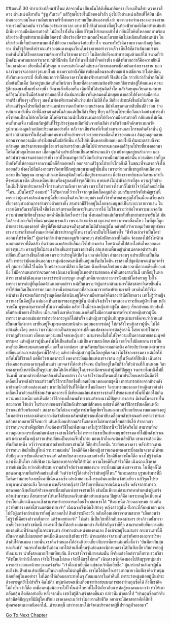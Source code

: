 ##ตอนที่ 30 ตำราเก่าเปลี่ยนฟ้าใหม่
ต่อจากนั้น เสียงนั้นได้ดังขึ้นมาอีกครา
ยังคงเป็นสี่คำ ดวงดาวสี่ดวง ตำแหน่งเดียวกัน
“ซู่ซู ถันเว่ย”
แส้วิรุณโปรยในมือของลั่วลั่ว มุ่งไปยังตำแหน่งเสียงที่ได้ยิน เม็ดฝนและสายลมในความมืดยามราตรีทั้งหมดรวบรวมเป็นเส้นแสงหนึ่งลำ มาจากเจตจำนงของดาบจงซาน รวบรวมเป็นลมฝน ราวกับมองข้ามกาลเวลา แทงเข้าไปยังตำแหน่งที่อยู่ในท้องฟ้ายามค่ำคืนอย่างแม่นยำ
มีเพียงความมืดมิดยามราตรี ไม่มีอะไรทั้งสิ้น เมื่อแส้วิรุณโปรยแทงเข้าไป กลับมีโลหิตไหลออกมาพร้อมเสียงร้องที่ทุกข์ทรมานดังขึ้นอีกครา! เสียงร้องที่ตระหนกตกใจและโกรธแค้นไม่เหมือนกับก่อนหน้า ในเสียงร้องที่เจ็บปวดทรมานแฝงไปด้วยความผิดหวังห่อเหี่ยวใจ จนกระทั่งยังมีความหวาดกลัวอยู่เลือนราง
ลั่วลั่วรู้สึกพลังปราณแท้ของตนเองหมุนเวียนในร่างกายอย่างรวดเร็ว เห็นได้ชัดว่าเส้นลมปราณเหล่านั้นไม่ได้ไหลตามความต้องการในวิชาเพลงกระบี่ ในมือกลับยังคงสามารถกุมด้ามแส้ได้ ขนาดที่ว่ามีพลังมหาศาลมากกว่าเวลาปกติที่ฝึกฝน
นี่ทำให้นางไม่เข้าใจอย่างยิ่ง แต่สิ่งที่มากกว่าก็คือความยินดี
ในเวลาต่อมา เสียงนั้นไม่ได้หยุด บางคราเอ่ยถึงเคล็ดลับของวิชาเพลงกระบี่ลมฝนแห่งเขาจงซาน บอกนางว่าควรจะออกอาวุธแบบไหน บางคราเอ่ยถึงวิธีการขับเคลื่อนของปราณแท้ แต่ชัดเจนว่าไม่เหมือนกับวิชาเพลงกระบี่ สิ่งที่เอ่ยมากกว่าก็คือดวงดาวในท้องฟ้ายามราตรี
ฟังเสียงนั้น ราวกับว่าลั่วลั่วกลับไปเมื่อยังเป็นเด็ก บิดาอยู่บนก้อนหินที่หน้าผา ชี้เมฆที่ล่องลอยบนท้องฟ้าสอนวิธีการต่อสู้ให้ตนเอง ความรู้สึกของนางยิ่งมายิ่งสงบนิ่ง ยิ่งนานยิ่งเยือกเย็น เดิมทีไม่ได้ครุ่นคิดสิ่งใด พลังจิตหมุนเวียนตามสบาย แส้วิรุณโปรยในมือร้องคำรามออกไป ดังเช่นกระบี่ยาวที่แหลมคมไม่หยุดแทงออกไปยังความมืดยามราตรี!
เปรี้ยงๆ เปรี้ยงๆ มองในท้องฟ้ายามค่ำคืนว่างเปล่าไม่มีสิ่งใด มีเสียงปะทะดังขึ้นนับไม่ถ้วน คือเสียงแส้วิรุณโปรยที่แข็งแกร่งและน่าหวาดกลัวฟาดลงบนร่างคน มีผ้าฉีกขาดหลายสิบชิ้นปลิวว่อน ร่วงหล่นลงมายังพื้น ผ้าที่ฉีกขาดเหล่านั้นล้วนแต่เป็นสีดำ
ฟึ่บๆ ฟึ่บๆ แส้วิรุณโปรยที่กวัดแกว่งอย่างบ้าระห่ำครึ่งท่อนเปื้อนไปด้วยโลหิต มีโลหิตจำนวนนับไม่ถ้วนพ่นออกไปยังความมืดยามราตรี กลับมองไม่เห็นคนที่บาดเจ็บ เหมือนกับพู่กันที่ไร้รูปร่างจุ่มลงหมึกที่ฝนจากหินสีดำ กำลังเขียนตัวอักษรแบบหวัด รูปภาพมองดูแล้วแปลกประหลาดอย่างยิ่ง
หลังจากเสียงร้องที่เจ็บปวดทรมานและโกรธแค้นดังสนั่น ผู้แกร่งกล้าเผ่ามารในที่สุดก็หมดหนทางที่จะอำพรางร่องรอยการเคลื่อนไหวของตนเอง ล้มลุกคลุกคลานออกมาจากความมืด เท้าทั้งสองสัมผัสกับพื้น กลิ้งไปกับพื้นหลายสิบตลบ ถอยไปถึงริมทะเลสาบถึงจะกล้าหยุด
บนร่างกายของผู้แข็งแกร่งเผ่ามารล้วนแต่เต็มไปด้วยรอยแผลของแส้วิรุณโปรยที่แทงออกมา โลหิตไม่หยุดไหลลงมา เสื้อคลุมสีดำแปรเปลี่ยนเป็นเศษผ้านานแล้ว ยุ่งเหยิงคลุมอยู่บนร่างกาย มองแล้วน่าเวทนาจนตรอกอย่างยิ่ง เอาที่ไหนมาพูดว่ายังมีพลังอำนาจเหมือนก่อนหน้านั้น
ความคิดแรกที่ถูกบีบบังคับให้ออกมาจากความมืดก็คือถอยหลัง ออกจากแส้วิรุณโปรยยิ่งไกลยิ่งดี ในขณะที่จนตรอกจึงได้ถอยกลับ ยังคงไม่ลืมดึงศาสตราวิเศษที่ปักอยู่บนสนามหญ้าชิ้นนั้น เพราะว่าเวลานี้เขาถูกตีจนเกือบจะกลายเป็นวิญญาณ
เขาคุกเข่าลงเหมือนสุนัขตัวหนึ่งที่อยู่ข้างทะเลสาบ มือข้างขวาหยิบของวิเศษมากำบังศีรษะแน่นขนัด เสียงเหมือนกับเครื่องสูบลมที่ชำรุดก็มิปาน แหบแห้งไม่น่าฟังอย่างที่สุด ความรู้สึกข้างในเต็มไปด้วยประหลาดใจโกรธแค้นรวมถึงหวาดกลัว เพราะไม่ว่าอย่างไรเขาก็ไม่เข้าใจว่านี่เกิดอะไรขึ้น
“ใคร…เป็นใคร!? ออกมา!”
ได้รับความไว้วางใจจากกุนซือเสื้อคลุมสีดำ แบกรับภารกิจที่สำคัญเช่นนี้ เพราะว่าผู้แกร่งกล้าเผ่ามารผู้นี้เชี่ยวชาญในด้านวิทยายุทธ์รวมทั้งวิชาที่หายสาบสูญไปในเมืองเสวี่ยเหล่า เชี่ยวชาญทางด้านการอำพรางตัวอย่างยิ่ง สามารถมีชีวิตอยู่ในโลกของมนุษย์เป็นระยะเวลายาวนาน ในเวลาเดียวกันเขาก็มีจิตใจที่แข็งแกร่งทรหดที่ยากจะจินตนาการได้ ไม่ใช่เพราะว่าท้อใจเพราะพบเจอกับความพ่ายแพ้เพียงชั่วขณะ แต่ค่ำคืนนี้เกิดเรื่องราวขึ้น ทั้งหมดล้วนแต่เกินระดับที่เขาสามารถจะรับได้ มันใกล้จะทำลายจิตใจที่แน่วแน่ของเขาแล้ว
เพราะว่าเขาเชี่ยวชาญการอำพรางการเคลื่อนไหว ในที่สุดก็ถูกฝ่ายตรงข้ามมองออก! ศัตรูที่ตั้งแต่ต้นตนจนถึงสุดท้ายไม่มีตัวตนผู้นั้น คล้ายกับว่าควบคุมวิทยายุทธ์ของเขา สามารถชี้ขาดทั้งหมดว่าต่อไปเขาปรากฏที่ไหน เช่นนี้จะเป็นไปได้อย่างไร
“ที่จริงแล้วเจ้าเป็นใคร! ออกมาให้ข้าเห็น!”
ผู้แกร่งกล้าเผ่ามารมองดูบริเวณรอบๆ สำนักฝึกหลวงที่มืดมิด จ้องมองไปยังไฟด้านนอกหอตำราที่มืดสลัว คิดว่าตนเองคล้ายกับลืมอะไรไปบางอย่าง ใบหน้าเต็มไปด้วยโลหิตไหลออกมาอย่างรุนแรง ความรู้สึกไม่สงบ เสียงสั่นเทารุนแรงอย่างยิ่ง
ลำแสงบนพื้นหญ้าด้านนอกหอตำราแปรเปลี่ยนเป็นสว่างขึ้นเล็กน้อย เพราะว่าประตูได้เปิดขึ้น
เวลาต่อไปมา ลำแสงรอบๆ แปรเปลี่ยนเป็นมืดสลัว เพราะว่ามีคนเดินออกมา
หนุ่มน้อยคนหนึ่งยืนอยู่บนขั้นบันไดหิน
เขาสวมใส่ชุดนักพรตเต๋าเก่าคร่ำครึ กุมกระบี่สั้นไว้ในมือ
ใบหน้าของเขามีสีขาวเล็กน้อย ตึงเครียดเล็กน้อย แต่แววตามีความเด็ดเดี่ยวแน่นิ่ง ไม่มีความหมายว่าจะถดถอย
เฉินฉางเซิงอยู่ในหอตำรามาตลอด
ค่ำคืนสองสามวันนี้ เขาก็อยู่ในหอตำรา
เขากำลังดึงแสงดวงดาวชำระล้างกระดูก
เหตุที่เขาตื่นจากสภาวะการนั่งสมาธิใคร่ครวญ ไม่ใช่เพราะว่าการต่อสู้ที่ดุเดือดด้านนอกหอตำรา แต่เป็นเพราะว่าผู้แกร่งกล้าเผ่ามารใช้ศาสตราวิเศษชิ้นนั้น ทำให้ก่อเกิดเป็นการรบกวนอย่างหนึ่งต่อแสงดาวที่ส่องลงมาจากท้องฟ้ายามราตรี
เขาเดินไปยังริมหน้าต่าง ถึงจะพบกับการสู้รบดุเดือดที่ดำเนินอยู่ใต้ความมืดยามค่ำคืนของสำนักฝึกหลวง เขาไม่รู้ว่าหญิงสาวนางนั้นคือผู้ใด แต่มองเห็นเขามารของบุรุษผู้นั้น ดังนั้นจึงเข้าใจว่าตนเองควรจะยืนอยู่ฝ่ายไหน
หลังจากนั้น บุรุษเผ่ามารหายไปในความมืดมิด
แส้ยาวในมือของหญิงสาวผู้นั้น ค่อยๆ เรียกสายลมสายฝนที่เต็มท้องฟ้าอย่างไร้เสียง
เมื่อแรกเริ่มเขาคิดว่าตนเองเดิมทีไม่มีความสามารถที่จะช่วยหญิงสาวผู้นั้น เพราะว่าตนเองแม้แต่การชำระล้างกระดูกก็ไม่สำเร็จ แต่หญิงสาวผู้นั้นกับบุรุษเผ่ามารชัดเจนว่าล้วนแต่เป็นคนที่เก่งกาจ
เขายืนอยู่ในมุมของขอบหน้าต่าง แอบมองการต่อสู้ ให้กำลังใจหญิงสาวผู้นั้น ไม่ได้เปล่งเสียงใดๆ เพราะว่าเขาไม่อยากเป็นสาเหตุการเปลี่ยนแปลงของการต่อสู้ครานี้ ไม่อยากทำให้การปรากฏตัวของเขา เบี่ยงเบนความสนใจของหญิงสาว
เผ่ามารคงไม่ได้ใส่ใจความเป็นความตายของมนุษย์ธรรมดา แต่หญิงสาวผู้นั้นคงไม่ได้เป็นเช่นนั้น
แม้เป็นความละเอียดเช่นนี้ เขาก็จะไม่ผิดพลาด เขาเป็นคนที่ละเอียดรอบคอบคนหนึ่ง
แต่ในเวลาต่อมา เขาพลันพบกับความตกตะลึง คล้ายกับว่าตนเองสามารถเปลี่ยนแปลงการต่อสู้ครานี้ได้จริงๆ
แส้ยาวที่หญิงสาวผู้นั้นถืออยู่ชัดเจนว่าไม่ใช่ของธรรมดา แต่เมื่อใช้กลับไม่ใช่วิชาแส้ แต่คือวิชาเพลงกระบี่
เพลงกระบี่ลมฝนแห่งเขาจงซาน
อยู่ในวัดเก่าที่ซีหนิง เฉินฉางเซิงเคยอ่านเพลงดาบชุดนี้มาแล้ว เขาจดจำได้อย่างชัดเจน บันทึกอยู่ในคัมภีร์อวี้หัวม้วนที่สี่
แน่นอน วิชาเพลงกระบี่เหล่านั้นเป็นรูปแบบข้อโต้เถียงที่มีอยู่ในบรรดานักพรตเต๋าผู้มีสติปัญญา จนกระทั่งมาถึงไม่กี่วันมานี้ เขาพบตำราที่สอดคล้องกันในหอตำรา ถึงจะเข้าใจว่าแต่ไหนแต่ไรมาประโยคเหล่านั้นคือวิธีเคลื่อนไหวพลังปราณแท้รวมทั้งวิธีการเรียกชื่อที่ยอดเยี่ยม
เพลงดาบชุดนี้ เขาสามารถท่องจากข้างหลังมาข้างหน้าอย่างคล่องแคล่ว บวกกับไม่กี่วันที่ได้ศึกษาใหม่อีกครา จึงสามารถมองออกว่าหญิงสาวกำลังเคลื่อนไหวด้วยแส้ที่ซ่อนเร้นเพลงกระบี่ มีเพียงลมฝนแห่งเขาจงซานที่โปรยลงมาเท่านั้นที่ไม่ก่อให้เกิดความหนาวเหน็บ แต่เห็นชัดว่าวิธีการเคลื่อนพลังปราณแท้ของนางมีปัญหาบางอย่าง มิเช่นนั้นคงราบรื่นสละสลวย
ใช่แล้ว ในร่างกายของเขาไม่มีพลังปราณแท้สักหยด แต่เขาได้ศึกษาวิธีการขับเคลื่อนพลังปราณแท้เรียบร้อยแล้ว
สองสามวันนี้นำความรู้การบำเพ็ญเพียรในสมองมาเปรียบเทียบความแตกต่างอยู่ในหอตำรา เขาลองเดินทะลวงขีดจำกัดของเส้นพลังปราณเพื่อมาขับเคลื่อนพลังปราณแท้ เพราะว่าทำมาแล้วหลากหลายวิธีจึงพบว่า
เส้นพลังลมปราณเก้าขั้นของเขาไม่สามารถเชื่อมต่อกันได้
ถ้าหากเขาปรารถนาจะบำเพ็ญเพียร ก็จะต้องหาวิธีใหม่ทั้งหมด
เขาไม่รู้ว่าวิธีการนี้จะใช้ได้หรือไม่ สามารถที่จะควบคุมเพลงกระบี่ลมฝนแห่งเขาจงซานได้หรือไม่ เพราะว่าเขาเป็นเพียงมนุษย์ธรรมดาที่ไม่มีพลังปราณแท้ แต่เวลานั้นหญิงสาวแปรเปลี่ยนเป็นบาดเจ็บทั่วกาย มองแล้วก็คงจะต้องเสียชีวิต เขาคงจะต้องเดิมพันสักตาหนึ่ง หวังว่าจะสามารถช่วยฝ่ายตรงข้ามได้
ก็คือประโยคนั้น
‘สะท้อนดวงดาว พลังปราณตามปรารถนา ข้อมือขึ้นสู่ไหล่ รวบรวมลมฝน’
โชคดีก็คือ เมื่อหญิงสาวแสดงเพลงกระบี่ลมฝนจงซานได้พบกับปัญหาการขับเคลื่อนปราณแท้ คล้ายกับสภาวะของเขาอย่างยิ่ง
โชคดียิ่งกว่านั้นก็คือ นางไม่รู้ว่าเฉินฉางเซิงเป็นใคร กลับฟังความคิดของเขาจากจิตใต้สำนึก
ความโชคดีที่แท้จริงก็คือ เฉินฉางเซิงคาดการณ์เช่นนั้น ทว่ากลับประสบความสำเร็จกับร่างกายของนาง
กระบี่ลมฝนแห่งเขาจงซาน ในที่สุดก็ได้แสดงอานุภาพที่แท้จริงอย่างเต็มที่
“แต่ว่าเจ้ารู้ได้อย่างไรว่าข้าอยู่ที่ไหน”
ริมทะเลสาบ บุรุษเผ่ามารที่มีโลหิตท่วมกายจ้องเขม็งมาที่เฉินฉางเซิง เอ่ยด้วยความโกรธแค้นและผิดหวังห่อเหี่ยว
แส้วิรุณโปรยอานุภาพน่าตกตะลึง โดยเฉพาะหลังจากหญิงสาวได้รับการชี้แนะจากเฉินฉางเซิง หลังจากสามารถแสดงออกถึงพลังแท้จริงของกระบี่ลมฝนแห่งเขาจงซานได้ เช่นนั้นเพียงแค่สามารถหาตำแหน่งผู้แกร่งกล้าเผ่ามารพบ ก็สามารถทำให้เขาได้รับบาดเจ็บสาหัสอย่างแน่นอน
ปัญหาก็คือ เพราะเหตุใดเพียงแค่ประโยคเดียวเฉินฉางเซิงสามารถทำลายการเคลื่อนไหวของเขาได้
“หิมะเหนือ ก้าวดอกเหมย สามพันกว่าทิศทาง เหล่านี้ล้วนแต่ต้องท่องจำ”
เฉินฉางเซิงเดินไปข้างๆ หญิงสาวผู้นั้น ตั้งกระบี่กับหน้าอก มองไปยังผู้แกร่งกล้าเผ่ามารที่อยู่ไกลออกไป สีหน้าระมัดระวัง กลับเอื้อนเอ่ยวาจาตามสบาย “เมื่อก่อนข้าไม่รู้ว่านี่คือย่างก้าวหยั่งเทวา แต่ข้าเคยท่องจำ”
ใช่แล้ว นี่เป็นวิชาที่ลึกลับของเผ่ามาร
ย่างก้าวหยั่งเทวา
อาศัยวิชาย่างก้าวชนิดนี้ สามารถไปมาได้อย่างคล่องแคล่ว สิ่งที่สำคัญกว่าก็คือ สามารถหยิบยืมความลับของลมหิมะที่ซ่อนอยู่ในกระบวนท่า อำพรางตำแหน่งของตนเอง
ถึงแม้จะอยู่ในเผ่ามาร กระบวนท่านี้ก็เป็นความลับไม่เผยแพร่
แต่เมื่อเฉินฉางเซิงยังเยาว์วัย ล้วนแต่ท่องจำสามพันกว่าทิศทางและการเรียงลำดับได้จนหมด
เวลานั้น เขาคิดว่าตนเองได้อ่านนิยายเกี่ยวกับการศึกษาเล่มหนึ่งชื่อว่า ‘บันทึกควันลุ่มหลงจิงหัว’ จนกระทั่งแปดวันก่อน เขาได้อ่านสิ่งที่คนรุ่นก่อนของนิกายหลวงได้บันทึกเกี่ยวกับการต่อสู้กับเผ่ามาร นำทั้งสองมาเปรียบเทียบกัน ถึงจะเข้าใจว่านิยายเล่มนั้น ที่จริงแล้วคือตำราเก็บรวบรวมวิชา
“ดังนั้นเจ้ากำลังโกหก เจ้าไม่ใช่คนโม๋เหอ เจ้ามิได้แซ่โม๋เหอ”
เฉินฉางเซิงจ้องมองไปยังบุรุษหนุ่มเผ่ามารกล่าวออกมาด้วยความเคร่งขรึม “เจ้าคือเผ่าเยียซื่อ แซ่ของเจ้าคือเยียซื่อ”
ผู้แกร่งกล้าเผ่ามารผู้นั้นตะลึงงัน สีหน้าแปรเปลี่ยนเป็นน่าเกลียดไม่น่าดูยิ่งขึ้น
เขาไม่ได้คิดเรื่องราวมากมาย
เดิมทีเขาคิดว่าหนุ่มน้อยที่อยู่ในหอตำรา ไม่ได้ก่อให้เกิดผลกระทบใดๆ กับแผนการในค่ำคืนนี้ เพราะว่าหนุ่มน้อยผู้นั้นชำระล้างกระดูกยังไม่สำเร็จ คิดไม่ถึง หนุ่มน้อยคนนั้นเกือบจะทำลายแผนการของท่านกุนซือได้
สิ่งที่เขาคิดไม่ถึงยิ่งกว่าก็คือ เหมือนหนุ่มน้อยจะใส่ใจในคำโกหกที่ไม่ได้เกี่ยวกับการต่อสู้ของตนมากกว่า
ทำให้เขากลัดกลุ้ม อึดอัดอย่างยิ่ง
หลังจากนั้น เขาเริ่มรู้สึกเศร้าสลดขึ้นมา กล่าวพึมพำออกไป “ท่านกุนซือแท้จริงแล้วมีสติปัญญาที่มิมีผู้ใดเปรียบ เขาคาดคะเนว่าข้าไม่อยากเสียชีวิต อยากจะใช้ศาสตราศักดิ์สิทธิ์คุ้มครองตนเองหนีออกไป...ด้วยเหตุนี้ เขาวางแผนให้เจ้าคนประหลาดผู้นี้ปรากฏตัวออกมา”




[Go To Next Chapter]( ./32.md)